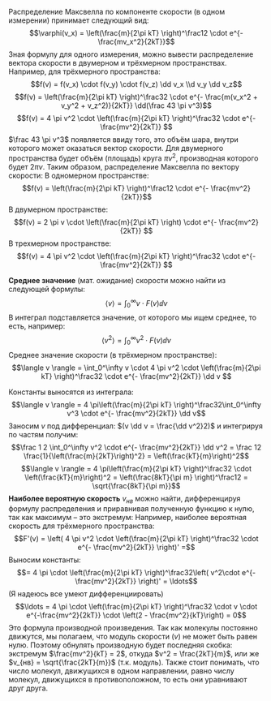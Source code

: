 
Распределение Максвелла по компоненте скорости (в одном измерении) принимает следующий вид:
$$\varphi(v_x) = \left(\frac{m}{2\pi kT} \right)^\frac12 \cdot e^{- \frac{mv_x^2}{2kT}}$$
Зная формулу для одного измерения, можно вывести распределение вектора скорости в двумерном и трёхмерном пространствах. Например, для трёхмерного пространства:
$$f(v) = f(v_x) \cdot f(v_y) \cdot f(v_z) \dd v_x \\d v_y \dd v_z$$
$$f(v) = \left(\frac{m}{2\pi kT} \right)^\frac32 \cdot e^{- \frac{m(v_x^2 + v_y^2 + v_z^2)}{2kT}} \dd(\frac 43 \pi v^3)$$
$$f(v) = 4 \pi v^2 \cdot \left(\frac{m}{2\pi kT} \right)^\frac32 \cdot e^{- \frac{mv^2}{2kT}} $$
$\frac 43 \pi v^3$ появляется ввиду того, это объём шара, внутри которого может оказаться вектор скорости. Для двумерного пространства будет объём (площадь) круга $\pi v^2$, производная которого будет $2\pi v$.
Таким образом, распределение Максвелла по вектору скорости:
В одномерном пространстве:
$$f(v) = \left(\frac{m}{2\pi kT} \right)^\frac12 \cdot e^{- \frac{mv^2}{2kT}}$$
В двумерном пространстве:
$$f(v) = 2 \pi v \cdot \left(\frac{m}{2\pi kT} \right) \cdot e^{- \frac{mv^2}{2kT}} $$
В трехмерном пространстве:
$$f(v) = 4 \pi v^2 \cdot \left(\frac{m}{2\pi kT} \right)^\frac32 \cdot e^{- \frac{mv^2}{2kT}} $$

**Среднее значение** (мат. ожидание) скорости можно найти из следующей формулы:
$$\langle v \rangle = \int_0^\infty v \cdot F(v) \dd v$$
В интеграл подставляется значение, от которого мы ищем среднее, то есть, например:
$$\langle v^2 \rangle = \int_0^\infty v^2 \cdot F(v) \dd v$$
Среднее значение скорости (в трёхмерном пространстве):
$$\langle v \rangle = \int_0^\infty v \cdot 4 \pi v^2 \cdot \left(\frac{m}{2\pi kT} \right)^\frac32 \cdot e^{- \frac{mv^2}{2kT}} \dd v $$

Константы выносятся из интеграла:
$$\langle v \rangle = 4 \pi\left(\frac{m}{2\pi kT} \right)^\frac32\int_0^\infty v^3 \cdot e^{- \frac{mv^2}{2kT}} \dd v$$
Заносим $v$ под дифференциал: $(v \dd v = \frac{\dd v^2}2)$ и интегрируя по частям получим:
$$\frac 1 2 \int_0^\infty v^2 \cdot e^{- \frac{mv^2}{2kT}} \dd v^2 = \frac 12 \frac{1}{\left(\frac{m}{2kT}\right)^2} = \left(\frac{kT}{m}\right)^2$$
$$\langle v \rangle = 4 \pi\left(\frac{m}{2\pi kT} \right)^\frac32 \cdot \left(\frac{kT}{m}\right)^2 = \left(\frac{8kT}{\pi m} \right)^\frac12 = \sqrt{\frac{8kT}{\pi m}}$$
**Наиболее вероятную скорость** $v_{нв}$ можно найти, дифференцируя формулу распределения и приравнивая полученную функцию к нулю, так как максимум – это экстремум:
Например, наиболее вероятная скорость для трёхмерного пространства:
$$F'(v) = \left(  4 \pi v^2 \cdot \left(\frac{m}{2\pi kT} \right)^\frac32 \cdot e^{- \frac{mv^2}{2kT}} \right)' =$$
Выносим константы:
$$=   4 \pi  \cdot \left(\frac{m}{2\pi kT} \right)^\frac32\left( v^2\cdot e^{- \frac{mv^2}{2kT}} \right)' = \ldots$$
(Я надеюсь все умеют дифференциировать)
$$\ldots = 4 \pi  \cdot \left(\frac{m}{2\pi kT} \right)^\frac32 \cdot v \cdot e^{-\frac{mv^2}{2kT}} \cdot \left(2 - \frac{mv^2}{kT}\right) = 0$$
Это формула производной произведения. Так как молекулы постоянно движутся, мы полагаем, что модуль скорости ($v$) не может быть равен нулю. Поэтому обнулять производную будет последняя скобка: экстремум $\frac{mv^2}{kT} = 2$, откуда $v^2 = \frac{2kT}{m}$, или же $v_{нв} = \sqrt{\frac{2kT}{m}}$ (т.к. модуль).
Также стоит понимать, что число молекул, движущихся в одном направлении, равно числу молекул, движущихся в противоположном, то есть они уравнивают друг друга.
